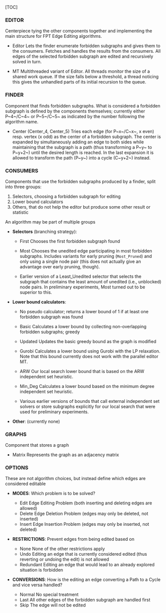 [TOC]

### EDITOR
Centerpiece tying the other components together and implementing the main structure for FPT Edge Editing algorithms.

- Editor
Lets the finder enumerate forbidden subgraphs and gives them to the consumers. Fetches and handles the results from the consumers. All edges of the selected forbidden subgraph are edited and recursively solved in turn.

- MT
Multithreaded variant of Editor. All threads monitor the size of a shared work queue. If the size falls below a threshold, a thread noticing this gives the unhandled parts of its initial recursion to the queue.

### FINDER
Component that finds forbidden subgraphs.
What is considered a forbidden subgraph is defined by the components themselves; currently either P~4~/C~4~ or P~5~/C~5~ as indicated by the number following the algorithm name.

- Center (Center_4, Center_5)
	Tries each edge (for P~x~/C~x~, x even) resp. vertex (x odd) as the center of a forbidden subgraph. The center is expanded by simultaneously adding an edge to both sides while maintaining that the subgraph is a path (thus transforming a P~y~ to P~y+2~) until the desired length is reached. In the last expansion it is allowed to transform the path (P~y~) into a cycle (C~y+2~) instead.


### CONSUMERS
Components that use the forbidden subgraphs produced by a finder, split into three groups:
1. Selectors, choosing a forbidden subgraph for editing
2. Lower bound calculators
3. Others, that do not help the editor but produce some other result or statistic

An algorithm may be part of multiple groups

- **Selectors** (branching strategy):
	- First
		Chooses the first forbidden subgraph found

	- Most
		Chooses the unedited edge participating in most forbidden subgraphs. Includes variants for early pruning (``Most_Pruned``) and only using a single node pair (this does not actually give an advantage over early pruning, though).

	- Earlier version of a Least_Unedited selector that selects the subgraph that contains the least amount of unedited (i.e., unblocked) node pairs. In preliminary experiments, Most turned out to be superior to this.

- **Lower bound calculators**:
	- No
		pseudo calculator; returns a lower bound of 1 if at least one forbidden subgraph was found

	- Basic
		Calculates a lower bound by collecting non-overlapping forbidden subgraphs; greedy

	- Updated
	  	Updates the basic greedy bound as the graph is modified

	- Gurobi
	  	Calculates a lower bound using Gurobi with the LP relaxation. Note that this bound currently does not work with the parallel editor MT.

	- ARW
	  	Our local search lower bound that is based on the ARW independent set heuristic.

	- Min_Deg
	  	Calculates a lower bound based on the minimum degree independent set heuristic.

	- Various earlier versions of bounds that call external independent set solvers or store subgraphs explicitly for our local search that were used for preliminary experiments.

- **Other**:
(currently none)


### GRAPHS
Component that stores a graph

- Matrix
	Represents the graph as an adjacency matrix


### OPTIONS
These are not algorithm choices, but instead define which edges are considered editable

- **MODES**:
Which problem is to be solved?
	- Edit
		Edge Editing Problem (both inserting and deleting edges are allowed)
	- Delete
		Edge Deletion Problem (edges may only be deleted, not inserted)
	- Insert
		Edge Insertion Problem (edges may only be inserted, not deleted)

- **RESTRICTIONS**:
Prevent edges from being edited based on
	- None
		None of the other restrictions apply
	- Undo
		Editing an edge that is currently considered edited (thus reverting or undoing the edit) is not allowed
	- Redundant
		Editing an edge that would lead to an already explored situation is forbidden

- **CONVERSIONS**:
How is the editing an edge converting a Path to a Cycle and vice versa handled?
	- Normal
		No special treatment
	- Last
		All other edges of the forbidden subgraph are handled first
	- Skip
		The edge will not be edited
